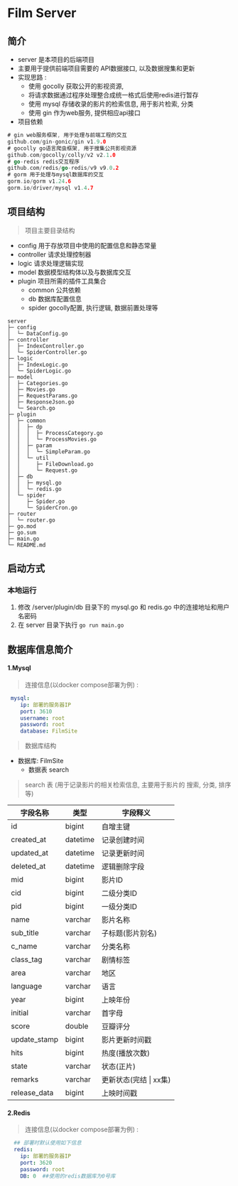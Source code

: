 # Film Server

## 简介

- server 是本项目的后端项目
- 主要用于提供前端项目需要的 API数据接口, 以及数据搜集和更新
- 实现思路 : 
  - 使用 gocolly 获取公开的影视资源, 
  - 将请求数据通过程序处理整合成统一格式后使用redis进行暂存
  - 使用 mysql 存储收录的影片的检索信息, 用于影片检索, 分类
  - 使用 gin 作为web服务, 提供相应api接口
- 项目依赖

```go
# gin web服务框架, 用于处理与前端工程的交互
github.com/gin-gonic/gin v1.9.0
# gocolly go语言爬虫框架, 用于搜集公共影视资源
github.com/gocolly/colly/v2 v2.1.0
# go-redis redis交互程序
github.com/redis/go-redis/v9 v9.0.2
# gorm 用于处理与mysql数据库的交互
gorm.io/gorm v1.24.6
gorm.io/driver/mysql v1.4.7
```



## 项目结构

> 项目主要目录结构

- config				用于存放项目中使用的配置信息和静态常量
- controller	      请求处理控制器
- logic                请求处理逻辑实现
- model              数据模型结构体以及与数据库交互
- plugin              项目所需的插件工具集合
  - common     公共依赖
  - db              数据库配置信息
  - spider         gocolly配置, 执行逻辑, 数据前置处理等

```text
server                          
├─ config                       
│  └─ DataConfig.go             
├─ controller                   
│  ├─ IndexController.go        
│  └─ SpiderController.go       
├─ logic                        
│  ├─ IndexLogic.go             
│  └─ SpiderLogic.go            
├─ model                        
│  ├─ Categories.go             
│  ├─ Movies.go                 
│  ├─ RequestParams.go          
│  ├─ ResponseJson.go           
│  └─ Search.go                 
├─ plugin                       
│  ├─ common                    
│  │  ├─ dp                     
│  │  │  ├─ ProcessCategory.go  
│  │  │  └─ ProcessMovies.go    
│  │  ├─ param                  
│  │  │  └─ SimpleParam.go      
│  │  └─ util                   
│  │     ├─ FileDownload.go     
│  │     └─ Request.go          
│  ├─ db                        
│  │  ├─ mysql.go               
│  │  └─ redis.go               
│  └─ spider                    
│     ├─ Spider.go              
│     └─ SpiderCron.go          
├─ router                       
│  └─ router.go                 
├─ go.mod                       
├─ go.sum                       
├─ main.go                      
└─ README.md                    
```



## 启动方式

### 本地运行

1.  修改 /server/plugin/db 目录下的 mysql.go 和 redis.go 中的连接地址和用户名密码
2. 在 server 目录下执行 `go run main.go`





## 数据库信息简介

#### 1.Mysql  

> 连接信息(以docker compose部署为例) :

```yaml
 mysql:
 	ip: 部署的服务器IP
    port: 3610
    username: root
    password: root
    database: FilmSite
```

> 数据库结构

- 数据库: FilmSite
  - 数据表 search

> search 表 (用于记录影片的相关检索信息, 主要用于影片的 搜索, 分类, 排序 等)

| 字段名称     | 类型     | 字段释义               |
| ------------ | -------- | ---------------------- |
| id           | bigint   | 自增主键               |
| created_at   | datetime | 记录创建时间           |
| updated_at   | datetime | 记录更新时间           |
| deleted_at   | datetime | 逻辑删除字段           |
| mid          | bigint   | 影片ID                 |
| cid          | bigint   | 二级分类ID             |
| pid          | bigint   | 一级分类ID             |
| name         | varchar  | 影片名称               |
| sub_title    | varchar  | 子标题(影片别名)       |
| c_name       | varchar  | 分类名称               |
| class_tag    | varchar  | 剧情标签               |
| area         | varchar  | 地区                   |
| language     | varchar  | 语言                   |
| year         | bigint   | 上映年份               |
| initial      | varchar  | 首字母                 |
| score        | double   | 豆瓣评分               |
| update_stamp | bigint   | 影片更新时间戳         |
| hits         | bigint   | 热度(播放次数)         |
| state        | varchar  | 状态(正片)             |
| remarks      | varchar  | 更新状态(完结 \| xx集) |
| release_data | bigint   | 上映时间戳             |



#### 2.Redis

> 连接信息(以docker compose部署为例) : 

```yaml
  ## 部署时默认使用如下信息
  redis:
  	ip: 部署的服务器IP
    port: 3620
    password: root
    DB: 0  ##使用的redis数据库为0号库
```

